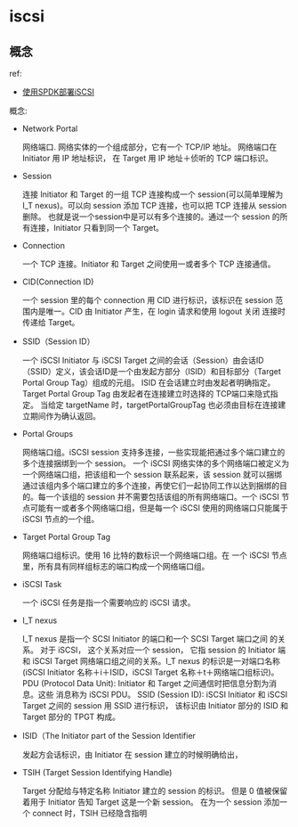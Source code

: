 # iscsi
## 概念
ref:
- [使用SPDK部署iSCSI](https://pancrasl.gitee.io/2021/03/04/spdk-iscsi/)

概念:
- Network Portal

    网络端口. 网络实体的一个组成部分，它有一个 TCP/IP 地址。 网络端口在 Initiator 用 IP 地址标识， 在 Target 用 IP 地址＋侦听的 TCP 端口标识。

- Session

    连接 Initiator 和 Target 的一组 TCP 连接构成一个 session(可以简单理解为 I_T nexus)。可以向 session 添加 TCP 连接，也可以把 TCP 连接从 session 删除。 也就是说一个session中是可以有多个连接的。通过一个 session 的所有连接，Initiator 只看到同一个 Target。

- Connection

    一个 TCP 连接。Initiator 和 Target 之间使用一或者多个 TCP 连接通信。

- CID(Connection ID)

    一个 session 里的每个 connection 用 CID 进行标识，该标识在 session 范围内是唯一。CID 由 Initiator 产生，在 login 请求和使用 logout 关闭 连接时传递给 Target。

- SSID（Session ID）

    一个 iSCSI Initiator 与 iSCSI Target 之间的会话（Session）由会话ID（SSID）定义，该会话ID是一个由发起方部分（ISID）和目标部分（Target Portal Group Tag）组成的元组。 ISID 在会话建立时由发起者明确指定。 Target Portal Group Tag 由发起者在连接建立时选择的 TCP端口来隐式指定。 当给定 targetName 时，targetPortalGroupTag 也必须由目标在连接建立期间作为确认返回。

- Portal Groups

    网络端口组。iSCSI session 支持多连接，一些实现能把通过多个端口建立的多个连接捆绑到一个 session。 一个 iSCSI 网络实体的多个网络端口被定义为一个网络端口组，把该组和一个 session 联系起来，该 session 就可以捆绑通过该组内多个端口建立的多个连接，再使它们一起协同工作以达到捆绑的目的。每一个该组的 session 并不需要包括该组的所有网络端口。一个 iSCSI 节点可能有一或者多个网络端口组，但是每一个 iSCSI 使用的网络端口只能属于 iSCSI 节点的一个组。

- Target Portal Group Tag

    网络端口组标识。使用 16 比特的数标识一个网络端口组。在 一个 iSCSI 节点里，所有具有同样组标志的端口构成一个网络端口组。

- iSCSI Task

    一个 iSCSI 任务是指一个需要响应的 iSCSI 请求。

- I_T nexus

    I_T nexus 是指一个 SCSI Initiator 的端口和一个 SCSI Target 端口之间 的关系。 对于 iSCSI， 这个关系对应一个 session， 它指 session 的 Initiator 端和 iSCSI Target 网络端口组之间的关系。I_T nexus 的标识是一对端口名称(iSCSI Initiator 名称＋i＋ISID，iSCSI Target 名称＋t＋网络端口组标识)。 PDU (Protocol Data Unit): Initiator 和 Target 之间通信时把信息分割为消息。这些 消息称为 iSCSI PDU。 SSID (Session ID): iSCSI Initiator 和 iSCSI Target 之间的 session 用 SSID 进行标识， 该标识由 Initiator 部分的 ISID 和 Target 部分的 TPGT 构成。

- ISID（The Initiator part of the Session Identifier

    发起方会话标识，由 Initiator 在 session 建立的时候明确给出，

- TSIH (Target Session Identifying Handle)

    Target 分配给与特定名称 Initiator 建立的 session 的标识。 但是 0 值被保留着用于 Initiator 告知 Target 这是一个新 session。 在为一个 session 添加一个 connect 时，TSIH 已经隐含指明